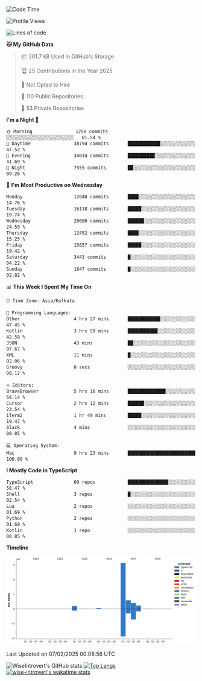 <!--START_SECTION:waka-->
![Code Time](http://img.shields.io/badge/Code%20Time-2%2C196%20hrs%2017%20mins-blue)

![Profile Views](http://img.shields.io/badge/Profile%20Views-0-blue)

![Lines of code](https://img.shields.io/badge/From%20Hello%20World%20I%27ve%20Written-46.4%20million%20lines%20of%20code-blue)

**🐱 My GitHub Data** 

> 📦 201.7 kB Used in GitHub's Storage 
 > 
> 🏆 25 Contributions in the Year 2025
 > 
> 🚫 Not Opted to Hire
 > 
> 📜 110 Public Repositories 
 > 
> 🔑 53 Private Repositories 
 > 
**I'm a Night 🦉** 

```text
🌞 Morning                1258 commits        ░░░░░░░░░░░░░░░░░░░░░░░░░   01.54 % 
🌆 Daytime                38794 commits       ████████████░░░░░░░░░░░░░   47.52 % 
🌃 Evening                34034 commits       ██████████░░░░░░░░░░░░░░░   41.69 % 
🌙 Night                  7559 commits        ██░░░░░░░░░░░░░░░░░░░░░░░   09.26 % 
```
📅 **I'm Most Productive on Wednesday** 

```text
Monday                   12048 commits       ████░░░░░░░░░░░░░░░░░░░░░   14.76 % 
Tuesday                  16118 commits       █████░░░░░░░░░░░░░░░░░░░░   19.74 % 
Wednesday                20080 commits       ██████░░░░░░░░░░░░░░░░░░░   24.59 % 
Thursday                 12452 commits       ████░░░░░░░░░░░░░░░░░░░░░   15.25 % 
Friday                   15857 commits       █████░░░░░░░░░░░░░░░░░░░░   19.42 % 
Saturday                 3443 commits        █░░░░░░░░░░░░░░░░░░░░░░░░   04.22 % 
Sunday                   1647 commits        █░░░░░░░░░░░░░░░░░░░░░░░░   02.02 % 
```


📊 **This Week I Spent My Time On** 

```text
🕑︎ Time Zone: Asia/Kolkata

💬 Programming Languages: 
Other                    4 hrs 27 mins       ████████████░░░░░░░░░░░░░   47.45 % 
Kotlin                   3 hrs 59 mins       ███████████░░░░░░░░░░░░░░   42.58 % 
JSON                     43 mins             ██░░░░░░░░░░░░░░░░░░░░░░░   07.67 % 
XML                      11 mins             █░░░░░░░░░░░░░░░░░░░░░░░░   02.06 % 
Groovy                   0 secs              ░░░░░░░░░░░░░░░░░░░░░░░░░   00.12 % 

🔥 Editors: 
BraveBrowser             5 hrs 16 mins       ██████████████░░░░░░░░░░░   56.14 % 
Cursor                   2 hrs 12 mins       ██████░░░░░░░░░░░░░░░░░░░   23.54 % 
iTerm2                   1 hr 49 mins        █████░░░░░░░░░░░░░░░░░░░░   19.47 % 
Slack                    4 mins              ░░░░░░░░░░░░░░░░░░░░░░░░░   00.85 % 

💻 Operating System: 
Mac                      9 hrs 23 mins       █████████████████████████   100.00 % 
```

**I Mostly Code in TypeScript** 

```text
TypeScript               69 repos            ███████████████░░░░░░░░░░   58.47 % 
Shell                    3 repos             █░░░░░░░░░░░░░░░░░░░░░░░░   02.54 % 
Lua                      2 repos             ░░░░░░░░░░░░░░░░░░░░░░░░░   01.69 % 
Python                   2 repos             ░░░░░░░░░░░░░░░░░░░░░░░░░   01.69 % 
Kotlin                   1 repo              ░░░░░░░░░░░░░░░░░░░░░░░░░   00.85 % 
```



**Timeline**

![Lines of Code chart](https://raw.githubusercontent.com/wise-introvert/wise-introvert/master/assets/bar_graph.png)


 Last Updated on 07/02/2025 00:08:56 UTC
<!--END_SECTION:waka-->

![WiseIntrovert's GitHub stats](https://github-readme-stats.vercel.app/api?username=wise-introvert&count_private=true&show_icons=true)
[![Top Langs](https://github-readme-stats.vercel.app/api/top-langs/?username=wise-introvert&langs_count=10)](https://github.com/anuraghazra/github-readme-stats)
[![wise-introvert's wakatime stats](https://github-readme-stats.vercel.app/api/wakatime?username=wiseintrovert)](https://github.com/anuraghazra/github-readme-stats)
